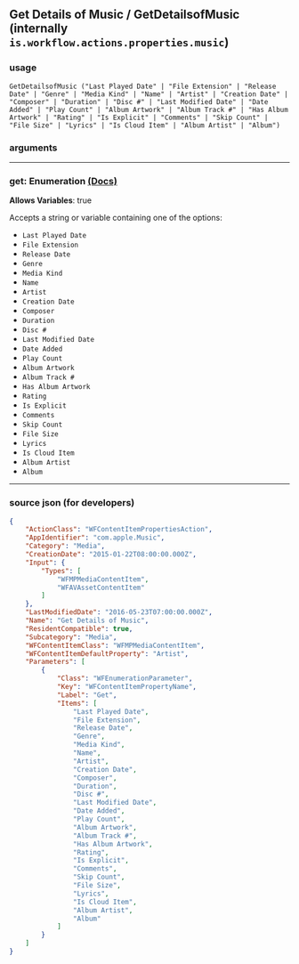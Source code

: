 
## Get Details of Music / GetDetailsofMusic (internally `is.workflow.actions.properties.music`)



### usage
```
GetDetailsofMusic ("Last Played Date" | "File Extension" | "Release Date" | "Genre" | "Media Kind" | "Name" | "Artist" | "Creation Date" | "Composer" | "Duration" | "Disc #" | "Last Modified Date" | "Date Added" | "Play Count" | "Album Artwork" | "Album Track #" | "Has Album Artwork" | "Rating" | "Is Explicit" | "Comments" | "Skip Count" | "File Size" | "Lyrics" | "Is Cloud Item" | "Album Artist" | "Album")
```

### arguments

---

### get: Enumeration [(Docs)](https://pfgithub.github.io/shortcutslang/gettingstarted#enum-select-field)
**Allows Variables**: true



Accepts a string 
or variable
containing one of the options:

- `Last Played Date`
- `File Extension`
- `Release Date`
- `Genre`
- `Media Kind`
- `Name`
- `Artist`
- `Creation Date`
- `Composer`
- `Duration`
- `Disc #`
- `Last Modified Date`
- `Date Added`
- `Play Count`
- `Album Artwork`
- `Album Track #`
- `Has Album Artwork`
- `Rating`
- `Is Explicit`
- `Comments`
- `Skip Count`
- `File Size`
- `Lyrics`
- `Is Cloud Item`
- `Album Artist`
- `Album`

---

### source json (for developers)

```json
{
	"ActionClass": "WFContentItemPropertiesAction",
	"AppIdentifier": "com.apple.Music",
	"Category": "Media",
	"CreationDate": "2015-01-22T08:00:00.000Z",
	"Input": {
		"Types": [
			"WFMPMediaContentItem",
			"WFAVAssetContentItem"
		]
	},
	"LastModifiedDate": "2016-05-23T07:00:00.000Z",
	"Name": "Get Details of Music",
	"ResidentCompatible": true,
	"Subcategory": "Media",
	"WFContentItemClass": "WFMPMediaContentItem",
	"WFContentItemDefaultProperty": "Artist",
	"Parameters": [
		{
			"Class": "WFEnumerationParameter",
			"Key": "WFContentItemPropertyName",
			"Label": "Get",
			"Items": [
				"Last Played Date",
				"File Extension",
				"Release Date",
				"Genre",
				"Media Kind",
				"Name",
				"Artist",
				"Creation Date",
				"Composer",
				"Duration",
				"Disc #",
				"Last Modified Date",
				"Date Added",
				"Play Count",
				"Album Artwork",
				"Album Track #",
				"Has Album Artwork",
				"Rating",
				"Is Explicit",
				"Comments",
				"Skip Count",
				"File Size",
				"Lyrics",
				"Is Cloud Item",
				"Album Artist",
				"Album"
			]
		}
	]
}
```
